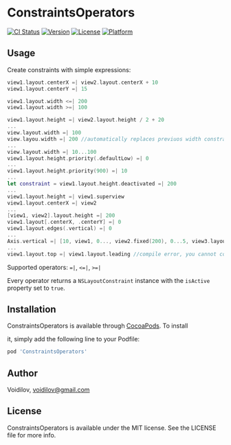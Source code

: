 # ConstraintsOperators 
[![CI Status](https://img.shields.io/travis/Voidilov/ConstraintsOperators.svg?style=flat)](https://cocoapods.org/pods/ConstraintsOperators)
[![Version](https://img.shields.io/cocoapods/v/ConstraintsOperators.svg?style=flat)](https://cocoapods.org/pods/ConstraintsOperators)
[![License](https://img.shields.io/cocoapods/l/ConstraintsOperators.svg?style=flat)](https://cocoapods.org/pods/ConstraintsOperators)
[![Platform](https://img.shields.io/cocoapods/p/ConstraintsOperators.svg?style=flat)](https://cocoapods.org/pods/ConstraintsOperators)

## Usage

Сreate constraints with simple expressions:

```swift
view1.layout.centerX =| view2.layout.centerX + 10
view1.layout.centerY =| 15

view1.layout.width <=| 200
view1.layout.width >=| 100

view1.layout.height =| view2.layout.height / 2 + 20
...
view.layout.width =| 100
view.layou.width =| 200 //automatically replaces previuos width constraint
...
view.layout.width =| 10...100
view1.layout.height.priority(.defaultLow) =| 0
...
view1.layout.height.priority(900) =| 10
...
let constraint = view1.layout.height.deactivated =| 200
...
view1.layout.height =| view1.superview
view1.layout.centerX =| view2
...
[view1, view2].layout.height =| 200
view1.layout[.centerX, .centerY] =| 0
view1.layout.edges(.vertical) =| 0
...
Axis.vertical =| [10, view1, 0..., view2.fixed(200), 0...5, view3.layout.centerY, 10]
...
view1.layout.top =| view1.layout.leading //compile error, you cannot combine incompatible attributes
```

Supported operators: `=|`, `<=|`, `>=|`

Every operator returns a `NSLayoutConstraint` instance with the `isActive` property set to `true`.

## Installation

ConstraintsOperators is available through [CocoaPods](https://cocoapods.org). To install

it, simply add the following line to your Podfile:

```ruby
pod 'ConstraintsOperators'
```

## Author

Voidilov, voidilov@gmail.com

## License

ConstraintsOperators is available under the MIT license. See the LICENSE file for more info.
